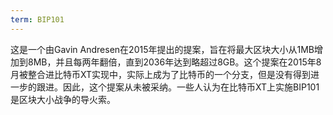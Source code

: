 ```yaml
---
term: BIP101
---
```


这是一个由Gavin Andresen在2015年提出的提案，旨在将最大区块大小从1MB增加到8MB，并且每两年翻倍，直到2036年达到略超过8GB。这个提案在2015年8月被整合进比特币XT实现中，实际上成为了比特币的一个分支，但是没有得到进一步的跟进。因此，这个提案从未被采纳。一些人认为在比特币XT上实施BIP101是区块大小战争的导火索。